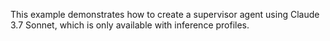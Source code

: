 This example demonstrates how to create a supervisor agent using Claude 3.7 Sonnet, which is only available with inference profiles.
